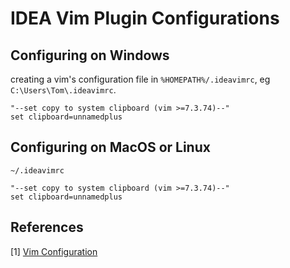 # IDEA Vim Plugin Configurations

## Configuring on Windows

creating a vim's configuration file in `%HOMEPATH%/.ideavimrc`, eg `C:\Users\Tom\.ideavimrc`.

```
"--set copy to system clipboard (vim >=7.3.74)--"
set clipboard=unnamedplus
```

## Configuring on MacOS or Linux

`~/.ideavimrc`

```
"--set copy to system clipboard (vim >=7.3.74)--"
set clipboard=unnamedplus
```

## References

[1] [Vim Configuration](https://www.jetbrains.com/help/idea/using-product-as-the-vim-editor.html#vimrc)